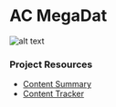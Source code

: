 # AC MegaDat

![alt text](assets/ACMegaDatMap.png "AC MegaDat Map")

### Project Resources

- [Content Summary](https://docs.google.com/document/d/1p-wU8PwnEKIJINxG8Qns-5jWPqwrzswFqYJ2ixk2Gnw/edit?tab=t.0#heading=h.w7a0owfgalmh)
- [Content Tracker](https://docs.google.com/spreadsheets/d/1qgr7djgjUAQyuFmxcra1hiUkiFu2lZgdT6ZT7hFEruQ/edit?gid=0#gid=0)
